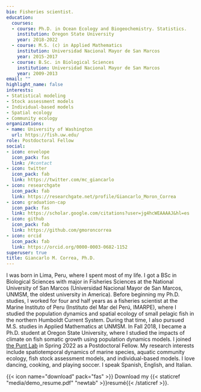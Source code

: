 ```yaml
---
bio: Fisheries scientist. 
education:
  courses:
  - course: Ph.D. in Ocean Ecology and Biogeochemistry. Statistics.
    institution: Oregon State University
    year: 2018-2022
  - course: M.S. (c) in Applied Mathematics
    institution: Universidad Nacional Mayor de San Marcos
    year: 2015-2017
  - course: B.Sc. in Biological Sciences
    institution: Universidad Nacional Mayor de San Marcos
    year: 2009-2013
email: ""
highlight_name: false
interests:
- Statistical modeling
- Stock assessment models
- Individual-based models
- Spatial ecology
- Community ecology
organizations:
- name: University of Washington
  url: https://fish.uw.edu/
role: Postdoctoral Fellow
social:
- icon: envelope
  icon_pack: fas
  link: /#contact
- icon: twitter
  icon_pack: fab
  link: https://twitter.com/mc_giancarlo
- icon: researchgate
  icon_pack: fab
  link: https://researchgate.net/profile/Giancarlo_Moron_Correa
- icon: graduation-cap
  icon_pack: fas
  link: https://scholar.google.com/citations?user=jg4hcWEAAAAJ&hl=es
- icon: github
  icon_pack: fab
  link: https://github.com/gmoroncorrea
- icon: orcid
  icon_pack: fab
  link: https://orcid.org/0000-0003-0682-1152
superuser: true
title: Giancarlo M. Correa, Ph.D.
---
```


I was born in Lima, Peru, where I spent most of my life. I got a BSc in Biological Sciences with major in Fisheries Sciences at the National University of San Marcos (Universidad Nacional Mayor de San Marcos, UNMSM, the oldest university in America). Before beginning my Ph.D. studies, I worked for four and half years as a fisheries scientist at the Marine Instituto of Peru (Instituto del Mar del Perú, IMARPE), where I studied the population dynamics and spatial ecology of small pelagic fish in the northern Humboldt Current System. During that time, I also pursued M.S. studies in Applied Mathematics at UNMSM. In Fall 2018, I became a Ph.D. student at Oregon State University, where I studied the impacts of climate on fish somatic growth using population dynamics models. I joined [the Punt Lab](http://puntlab.washington.edu/) in Spring 2022 as a Postdoctoral Fellow. My research interests include spatiotemporal dynamics of marine species, aquatic community ecology, fish stock assessment models, and individual-based models. I love dancing, cooking, and playing soccer. I speak Spanish, English, and Italian.  

{{< icon name="download" pack="fas" >}} Download my {{< staticref "media/demo_resume.pdf" "newtab" >}}resumé{{< /staticref >}}.
